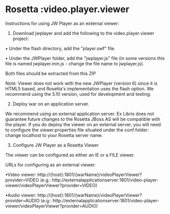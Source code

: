 Rosetta :video.player.viewer
===================

Instructions for using JW Player as an external viewer:

1) Download jwplayer and add the following to the video.player.viewer project:

• Under the flash directory, add the "player.swf" file.

• Under the JWPlayer folder, add the "jwplayer.js" file (in some versions this file is named jwplayer.min.js - change the file name to jwplayer.js).

Both files should be extracted from this ZIP

Note: Viewer does not work with the new JWPlayer (version 6) since it is HTML5 based, and Rosetta's implementation uses the flash option. We recommend using the 5.10 version, used for development and testing.

2) Deploy war on an application server. 

We recommend using an external application server. Ex Libris does not guarantee future changes to the Rosetta JBoss AS will be compatible with the player.
If you do deploy the viewer on an external server, you will need to configure the viewer.properties file situated under the conf folder: change localhost to your Rosetta server name. 

3) Configure JW Player as a Rosetta Viewer

The viewer can be configured as either an IE or a FILE viewer.

URLs for configuring as an external viewer:

•Video viewer: http://{host}:1801/{warName}/videoPlayerViewer?provider=VIDEO (e.g.: http://externalapplicationserver:1801/video-player-viewer/videoPlayerViewer?provider=VIDEO)

•Audio viewer: http://{host}:1801/{warName}/videoPlayerViewer?provider=AUDIO (e.g.: http://externalapplicationserver:1801/video-player-viewer/videoPlayerViewer?provider=AUDIO)
